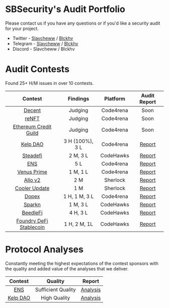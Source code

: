 # SBSecurity's Audit Portfolio

Please contact us if you have any questions or if you'd like a security audit for your project.

- Twitter - [Slavcheww](https://twitter.com/Slavcheww) / [Blckhv](https://twitter.com/blckhv)
- Telegram - [Slavcheww](https://t.me/Slavcheww) / [Blckhv](https://t.me/Blckhv)
- Discord - Slavcheww / Blckhv


# Audit Contests

Found 25+ H/M issues in over 10 contests.

| Contest | Findings | Platform | Audit Report |
|:--:|:--:|:--:|:--:|
| [Decent](https://code4rena.com/audits/2024-01-decent) | Judging | Code4rena | Soon |
| [reNFT](https://code4rena.com/audits/2024-01-renft) | Judging | Code4rena | Soon |
| [Ethereum Credit Guild](https://code4rena.com/audits/2023-12-ethereum-credit-guild) | Judging | Code4rena | Soon |
| [Kelp DAO](https://code4rena.com/audits/2023-11-kelp-dao-rseth) | 3 H (100%), 3 L | Code4rena | [Report](https://github.com/SB-Security/audits/blob/master/reports/2023-11-KelpDAO.md) |
| [Steadefi](https://www.codehawks.com/contests/clo38mm260001la08daw5cbuf) | 2 M, 3 L | CodeHawks | [Report](https://github.com/SB-Security/audits/blob/master/reports/2023-10-SteadeFi.md) |
| [ENS](https://code4rena.com/audits/2023-10-ens) | 5 L | Code4rena | [Report](https://github.com/SB-Security/audits/blob/master/reports/2023-10-ENS.md) |
| [Venus Prime](https://code4rena.com/audits/2023-09-venus-prime) | 1 M, 1 L | Code4rena | [Report](https://github.com/SB-Security/audits/blob/master/reports/2023-09-Venus-Prime.md) |
| [Allo v2](https://audits.sherlock.xyz/contests/109) | 2 M | Sherlock | [Report](https://github.com/SB-Security/audits/blob/master/reports/2023-09-Allo-V2.md) |
| [Cooler Update](https://audits.sherlock.xyz/contests/107) | 1 M | Sherlock | [Report](https://github.com/SB-Security/audits/blob/master/reports/2023-10-Cooler-Update.md) |
| [Dopex](https://code4rena.com/audits/2023-08-dopex) | 1 H, 1 M, 3 L | Code4rena | [Report](https://github.com/SB-Security/audits/blob/master/reports/2023-08-Dopex.md) |
| [Sparkn](https://www.codehawks.com/contests/cllcnja1h0001lc08z7w0orxx) | 1 M, 3 L | CodeHawks | [Report](https://github.com/SB-Security/audits/blob/master/reports/2023-09-Sparkn.md) |
| [BeedleFi](https://www.codehawks.com/contests/clkbo1fa20009jr08nyyf9wbx) | 4 H, 3 L | CodeHawks | [Report](https://github.com/SB-Security/audits/blob/master/reports/2023-06-BeedleFi.md) |
| [Foundry DeFi Stablecoin](https://www.codehawks.com/contests/cljx3b9390009liqwuedkn0m0) | 1 H, 2 M, 1L | CodeHawks | [Report](https://github.com/SB-Security/audits/blob/master/reports/2023-06-Defi-Stablecoin.md) |

# Protocol Analyses

Constantly meeting the highest expectations of the contest sponsors with the quality and added value of the analyses that we deliver.

| Contest | Quality | Report |
|:--:|:--:|:--:|
| [ENS](https://code4rena.com/audits/2023-10-ens) | Sufficient Quality | [Analysis](https://github.com/SB-Security/audits/blob/master/analyses/2023-10-ENS.md) |
| [Kelp DAO](https://code4rena.com/audits/2023-11-kelp-dao-rseth) | High Quality | [Analysis](https://github.com/SB-Security/audits/blob/master/analyses/2023-11-KelpDAO.md) |
